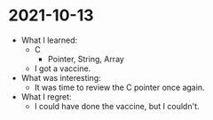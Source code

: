 # 2021-10-13

- What I learned: 
  - C
    - Pointer, String, Array
  - I got a vaccine.
- What was interesting: 
  - It was time to review the C pointer once again.
- What I regret: 
  - I could have done the vaccine, but I couldn't.